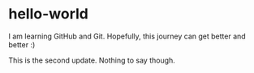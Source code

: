 # hello-world

I am learning GitHub and Git.  Hopefully, this journey can get better and better :)

This is the second update.  Nothing to say though.
